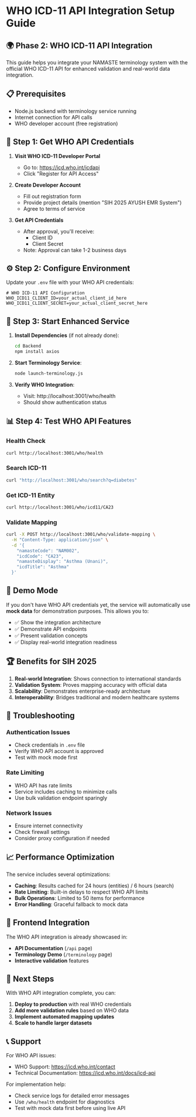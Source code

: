 # WHO ICD-11 API Integration Setup Guide

## 🌍 Phase 2: WHO ICD-11 API Integration

This guide helps you integrate your NAMASTE terminology system with the official WHO ICD-11 API for enhanced validation and real-world data integration.

## 📋 Prerequisites

- Node.js backend with terminology service running
- Internet connection for API calls
- WHO developer account (free registration)

## 🔐 Step 1: Get WHO API Credentials

1. **Visit WHO ICD-11 Developer Portal**
   - Go to: https://icd.who.int/icdapi
   - Click "Register for API Access"

2. **Create Developer Account**
   - Fill out registration form
   - Provide project details (mention "SIH 2025 AYUSH EMR System")
   - Agree to terms of service

3. **Get API Credentials**
   - After approval, you'll receive:
     - Client ID
     - Client Secret
   - Note: Approval can take 1-2 business days

## ⚙️ Step 2: Configure Environment

Update your `.env` file with your WHO API credentials:

```env
# WHO ICD-11 API Configuration
WHO_ICD11_CLIENT_ID=your_actual_client_id_here
WHO_ICD11_CLIENT_SECRET=your_actual_client_secret_here
```

## 🚀 Step 3: Start Enhanced Service

1. **Install Dependencies** (if not already done):
   ```bash
   cd Backend
   npm install axios
   ```

2. **Start Terminology Service**:
   ```bash
   node launch-terminology.js
   ```

3. **Verify WHO Integration**:
   - Visit: http://localhost:3001/who/health
   - Should show authentication status

## 📊 Step 4: Test WHO API Features

### Health Check
```bash
curl http://localhost:3001/who/health
```

### Search ICD-11
```bash
curl "http://localhost:3001/who/search?q=diabetes"
```

### Get ICD-11 Entity
```bash
curl http://localhost:3001/who/icd11/CA23
```

### Validate Mapping
```bash
curl -X POST http://localhost:3001/who/validate-mapping \
  -H "Content-Type: application/json" \
  -d '{
    "namasteCode": "NAM002",
    "icdCode": "CA23",
    "namasteDisplay": "Asthma (Unani)",
    "icdTitle": "Asthma"
  }'
```

## 🎯 Demo Mode

If you don't have WHO API credentials yet, the service will automatically use **mock data** for demonstration purposes. This allows you to:

- ✅ Show the integration architecture
- ✅ Demonstrate API endpoints
- ✅ Present validation concepts
- ✅ Display real-world integration readiness

## 🏆 Benefits for SIH 2025

1. **Real-world Integration**: Shows connection to international standards
2. **Validation System**: Proves mapping accuracy with official data
3. **Scalability**: Demonstrates enterprise-ready architecture
4. **Interoperability**: Bridges traditional and modern healthcare systems

## 🔧 Troubleshooting

### Authentication Issues
- Check credentials in `.env` file
- Verify WHO API account is approved
- Test with mock mode first

### Rate Limiting
- WHO API has rate limits
- Service includes caching to minimize calls
- Use bulk validation endpoint sparingly

### Network Issues
- Ensure internet connectivity
- Check firewall settings
- Consider proxy configuration if needed

## 📈 Performance Optimization

The service includes several optimizations:

- **Caching**: Results cached for 24 hours (entities) / 6 hours (search)
- **Rate Limiting**: Built-in delays to respect WHO API limits
- **Bulk Operations**: Limited to 50 items for performance
- **Error Handling**: Graceful fallback to mock data

## 🎨 Frontend Integration

The WHO API integration is already showcased in:

- **API Documentation** (`/api` page)
- **Terminology Demo** (`/terminology` page)
- **Interactive validation** features

## 🌟 Next Steps

With WHO API integration complete, you can:

1. **Deploy to production** with real WHO credentials
2. **Add more validation rules** based on WHO data
3. **Implement automated mapping updates**
4. **Scale to handle larger datasets**

## 📞 Support

For WHO API issues:
- WHO Support: https://icd.who.int/contact
- Technical Documentation: https://icd.who.int/docs/icd-api

For implementation help:
- Check service logs for detailed error messages
- Use `/who/health` endpoint for diagnostics
- Test with mock data first before using live API